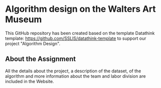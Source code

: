# Algorithm design on the Walters Art Museum 
This GitHub repository has been created based on the template Datathink template: https://github.com/SSLIS/datathink-template to support our project "Algorithm Design". 

## About the Assignment
All the details about the project, a description of the dataset, of the algorithm and more information about the team and labor division are included in the Website.
